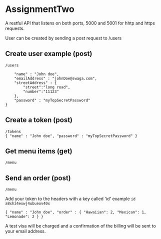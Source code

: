 # AssignmentTwo

A restful API that listens on both ports, 5000 and 5001 for hhtp and https requests.

User can be created by sending a post request to /users

## Create user example (post)
` /users ` <br/>
``` {
	"name" : "John doe",
	"emailAddress" : "johnDoe@swaga.com",
	"streetAddress" : {
		"street":"long road",
		"number":"11123"
	},
	"password" : "myTopSecretPassword"
}
```

## Create a token (post)
` /tokens ` <br/>
`` {
	"name" : "John doe",
	"password" : "myTopSecretPassword"
}
``

## Get menu items (get)
` /menu `

## Send an order (post)
` /menu `

Add your token to the headers with a key called 'id'
example ` id   a8xhz4exwj4ubueov40x  `

`` { "name" : "John doe",
	   "order" : {
     "Hawaiian": 2,
     "Mexican": 1,
     "Lemonade": 2
  }
}
``

A test visa will be charged and a confirmation of the billing will be sent to your email address.
